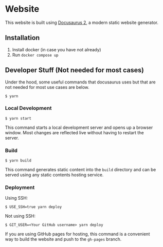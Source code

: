 # Website

This website is built using [Docusaurus 2](https://docusaurus.io/), a modern static website generator.

## Installation

1. Install docker (in case you have not already)
2. Run `docker compose up`


## Developer Stuff (Not needed for most cases)
Under the hood, some useful commands that docusaurus uses but that are not needed for most use cases are below.


```
$ yarn
```

### Local Development

```
$ yarn start
```

This command starts a local development server and opens up a browser window. Most changes are reflected live without having to restart the server. 

### Build

```
$ yarn build
```

This command generates static content into the `build` directory and can be served using any static contents hosting service.

### Deployment

Using SSH:

```
$ USE_SSH=true yarn deploy
```

Not using SSH:

```
$ GIT_USER=<Your GitHub username> yarn deploy
```

If you are using GitHub pages for hosting, this command is a convenient way to build the website and push to the `gh-pages` branch.
